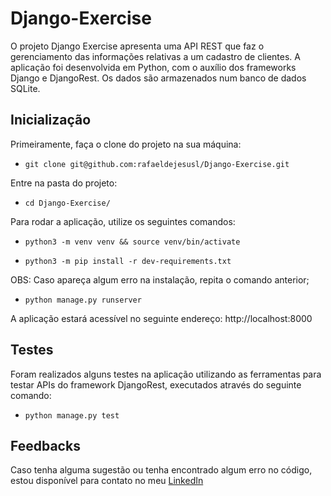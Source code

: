 # Django-Exercise

O projeto Django Exercise apresenta uma API REST que faz o gerenciamento das informações relativas a um cadastro de clientes. A aplicação foi desenvolvida em Python, com o auxílio dos frameworks Django e DjangoRest. Os dados são armazenados num banco de dados SQLite.

## Inicialização

Primeiramente, faça o clone do projeto na sua máquina:

- ```git clone git@github.com:rafaeldejesusl/Django-Exercise.git```

Entre na pasta do projeto:

- ```cd Django-Exercise/```

Para rodar a aplicação, utilize os seguintes comandos:

- ```python3 -m venv venv && source venv/bin/activate```

- ```python3 -m pip install -r dev-requirements.txt```

OBS: Caso apareça algum erro na instalação, repita o comando anterior;

- ```python manage.py runserver```

A aplicação estará acessível no seguinte endereço: http://localhost:8000

## Testes

Foram realizados alguns testes na aplicação utilizando as ferramentas para testar APIs do framework DjangoRest, executados através do seguinte comando:

- ```python manage.py test```

## Feedbacks

Caso tenha alguma sugestão ou tenha encontrado algum erro no código, estou disponível para contato no meu [LinkedIn](https://www.linkedin.com/in/rafael-de-jesus-lima/)

